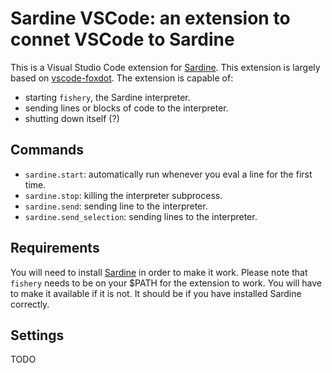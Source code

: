 # Sardine VSCode: an extension to connet VSCode to Sardine

This is a Visual Studio Code extension for [Sardine](https://sardine.raphaelforment.fr). This extension is largely based on [vscode-foxdot](https://github.com/yasuyuky/vscode-foxdot). The extension is capable of:
- starting `fishery`, the Sardine interpreter.
- sending lines or blocks of code to the interpreter.
- shutting down itself (?)

## Commands

- `sardine.start`: automatically run whenever you eval a line for the first time. 
- `sardine.stop`: killing the interpreter subprocess.
- `sardine.send`: sending line to the interpreter.
- `sardine.send_selection`: sending lines to the interpreter.

## Requirements

You will need to install [Sardine](https://sardine.raphaelforment.fr) in order to make it work. Please note that `fishery` needs to be on your $PATH for the extension to work. You will have to make it available if it is not. It should be if you have installed Sardine correctly.

## Settings

TODO
